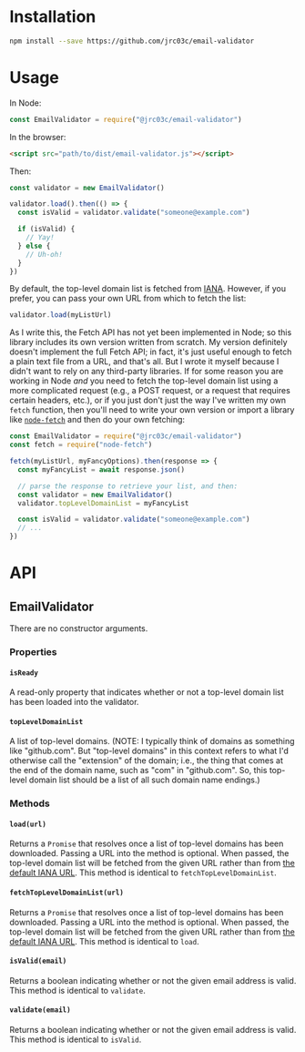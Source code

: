 # Installation

```bash
npm install --save https://github.com/jrc03c/email-validator
```

# Usage

In Node:

```js
const EmailValidator = require("@jrc03c/email-validator")
```

In the browser:

```html
<script src="path/to/dist/email-validator.js"></script>
```

Then:

```js
const validator = new EmailValidator()

validator.load().then(() => {
  const isValid = validator.validate("someone@example.com")

  if (isValid) {
    // Yay!
  } else {
    // Uh-oh!
  }
})
```

By default, the top-level domain list is fetched from [IANA](https://data.iana.org/TLD/tlds-alpha-by-domain.txt). However, if you prefer, you can pass your own URL from which to fetch the list:

```js
validator.load(myListUrl)
```

As I write this, the Fetch API has not yet been implemented in Node; so this library includes its own version written from scratch. My version definitely doesn't implement the full Fetch API; in fact, it's just useful enough to fetch a plain text file from a URL, and that's all. But I wrote it myself because I didn't want to rely on any third-party libraries. If for some reason you are working in Node _and_ you need to fetch the top-level domain list using a more complicated request (e.g., a POST request, or a request that requires certain headers, etc.), or if you just don't just the way I've written my own `fetch` function, then you'll need to write your own version or import a library like [`node-fetch`](https://github.com/node-fetch/node-fetch) and then do your own fetching:

```js
const EmailValidator = require("@jrc03c/email-validator")
const fetch = require("node-fetch")

fetch(myListUrl, myFancyOptions).then(response => {
  const myFancyList = await response.json()

  // parse the response to retrieve your list, and then:
  const validator = new EmailValidator()
  validator.topLevelDomainList = myFancyList

  const isValid = validator.validate("someone@example.com")
  // ...
})
```

# API

## EmailValidator

There are no constructor arguments.

### Properties

#### `isReady`

A read-only property that indicates whether or not a top-level domain list has been loaded into the validator.

#### `topLevelDomainList`

A list of top-level domains. (NOTE: I typically think of domains as something like "github.com". But "top-level domains" in this context refers to what I'd otherwise call the "extension" of the domain; i.e., the thing that comes at the end of the domain name, such as "com" in "github.com". So, this top-level domain list should be a list of all such domain name endings.)

### Methods

#### `load(url)`

Returns a `Promise` that resolves once a list of top-level domains has been downloaded. Passing a URL into the method is optional. When passed, the top-level domain list will be fetched from the given URL rather than from [the default IANA URL](https://data.iana.org/TLD/tlds-alpha-by-domain.txt). This method is identical to `fetchTopLevelDomainList`.

#### `fetchTopLevelDomainList(url)`

Returns a `Promise` that resolves once a list of top-level domains has been downloaded. Passing a URL into the method is optional. When passed, the top-level domain list will be fetched from the given URL rather than from [the default IANA URL](https://data.iana.org/TLD/tlds-alpha-by-domain.txt). This method is identical to `load`.

#### `isValid(email)`

Returns a boolean indicating whether or not the given email address is valid. This method is identical to `validate`.

#### `validate(email)`

Returns a boolean indicating whether or not the given email address is valid. This method is identical to `isValid`.

